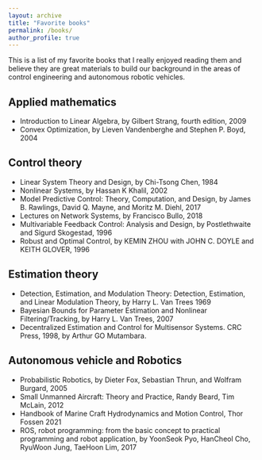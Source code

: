 ```yaml
---
layout: archive
title: "Favorite books"
permalink: /books/
author_profile: true
---
```


This is a list of my favorite books that I really enjoyed reading them and believe they are great materials to build our background in the areas of control engineering and autonomous robotic vehicles.

## Applied mathematics

-  Introduction to Linear Algebra, by Gilbert Strang, fourth edition, 2009
-  Convex Optimization, by Lieven Vandenberghe and Stephen P. Boyd, 2004 

## Control theory

-  Linear System Theory and Design, by Chi-Tsong Chen, 1984
-  Nonlinear Systems, by Hassan K Khalil, 2002
-  Model Predictive Control: Theory, Computation, and Design, by James B. Rawlings, David Q. Mayne, and Moritz M. Diehl, 2017
-  Lectures on Network Systems, by Francisco Bullo, 2018
-  Multivariable Feedback Control: Analysis and Design, by Postlethwaite and Sigurd Skogestad, 1996
-  Robust and Optimal Control, by KEMIN ZHOU with JOHN C. DOYLE and KEITH GLOVER, 1996

## Estimation theory

-  Detection, Estimation, and Modulation Theory: Detection, Estimation, and Linear Modulation Theory, by Harry L. Van Trees 1969
-  Bayesian Bounds for Parameter Estimation and Nonlinear Filtering/Tracking, by Harry L. Van Trees, 2007
-  Decentralized Estimation and Control for Multisensor Systems. CRC Press, 1998, by Arthur GO Mutambara. 

## Autonomous vehicle and Robotics

-  Probabilistic Robotics, by Dieter Fox, Sebastian Thrun, and Wolfram Burgard, 2005
-  Small Unmanned Aircraft: Theory and Practice, Randy Beard, Tim McLain, 2012
-  Handbook of Marine Craft Hydrodynamics and Motion Control, Thor Fossen 2021
-  ROS, robot programming: from the basic concept to practical programming and robot application, by YoonSeok Pyo, HanCheol Cho, RyuWoon Jung, TaeHoon Lim, 2017